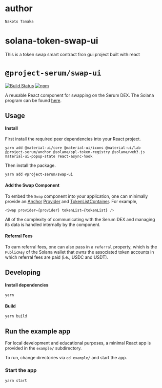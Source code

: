 # author
    Nakoto Tanaka
# solana-token-swap-ui

This is a token swap smart contract fron gui project built with react

# `@project-serum/swap-ui`

[![Build Status](https://travis-ci.com/project-serum/swap-ui.svg?branch=master)](https://travis-ci.com/project-serum/swap-ui)
[![npm](https://img.shields.io/npm/v/@project-serum/swap-ui.svg)](https://www.npmjs.com/package/@project-serum/swap-ui)

A reusable React component for swapping on the Serum DEX. The Solana program can be
found [here](https://github.com/project-serum/swap).

## Usage

#### Install

First install the required peer dependencies into your React project.

```
yarn add @material-ui/core @material-ui/icons @material-ui/lab @project-serum/anchor @solana/spl-token-registry @solana/web3.js material-ui-popup-state react-async-hook
```

Then install the package.

```
yarn add @project-serum/swap-ui
```

#### Add the Swap Component

To embed the `Swap` component into your application,
one can minimally provide an [Anchor](https://github.com/project-serum/anchor)
[Provider](https://project-serum.github.io/anchor/ts/classes/provider.html)
and [TokenListContainer](https://github.com/solana-labs/token-list).
For example,

 ```javascript
<Swap provider={provider} tokenList={tokenList} />
```

All of the complexity of communicating with the Serum DEX and managing
its data is handled internally by the component.

#### Referral Fees

To earn referral fees, one can also pass in a `referral` property,
which is the `PublicKey` of the Solana wallet that *owns* the associated
token accounts in which referral fees are paid (i.e., USDC and USDT).

## Developing

#### Install dependencies

```
yarn
```

#### Build

```
yarn build
```

## Run the example app

For local development and educational purposes, a minimal React app is provided
in the `example/` subdirectory.

To run, change directories via `cd example/` and start the app.

### Start the app

```
yarn start
```
